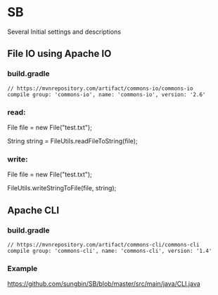 # SB
Several Initial settings and descriptions

## File IO using Apache IO

### build.gradle

	// https://mvnrepository.com/artifact/commons-io/commons-io
	compile group: 'commons-io', name: 'commons-io', version: '2.6'

### read: 

File file = new File("test.txt");

String string = FileUtils.readFileToString(file);

### write:

File file = new File("test.txt");

FileUtils.writeStringToFile(file, string);

## Apache CLI

### build.gradle
	// https://mvnrepository.com/artifact/commons-cli/commons-cli
	compile group: 'commons-cli', name: 'commons-cli', version: '1.4'
	
### Example

https://github.com/sungbin/SB/blob/master/src/main/java/CLI.java

